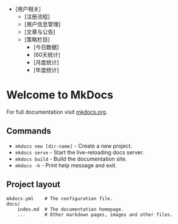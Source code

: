 * [用户相关]
    * [注册流程]
    * [用户信息管理]
  * [文章与公告]
  * [策略栏目]
    * [今日数据]
    * [60天统计]
    * [月度统计]
    * [年度统计]
# Welcome to MkDocs

For full documentation visit [mkdocs.org](https://www.mkdocs.org).

## Commands

* `mkdocs new [dir-name]` - Create a new project.
* `mkdocs serve` - Start the live-reloading docs server.
* `mkdocs build` - Build the documentation site.
* `mkdocs -h` - Print help message and exit.

## Project layout

    mkdocs.yml    # The configuration file.
    docs/
        index.md  # The documentation homepage.
        ...       # Other markdown pages, images and other files.

